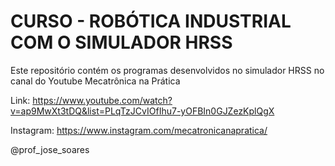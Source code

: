# CURSO - ROBÓTICA INDUSTRIAL COM O SIMULADOR HRSS

Este repositório contém os programas desenvolvidos no simulador HRSS
no canal do Youtube Mecatrônica na Prática

Link: https://www.youtube.com/watch?v=ap9MwXt3tDQ&list=PLqTzJCvIOfIhu7-yOFBIn0GJZezKplQgX

Instagram: 
https://www.instagram.com/mecatronicanapratica/

@prof_jose_soares
